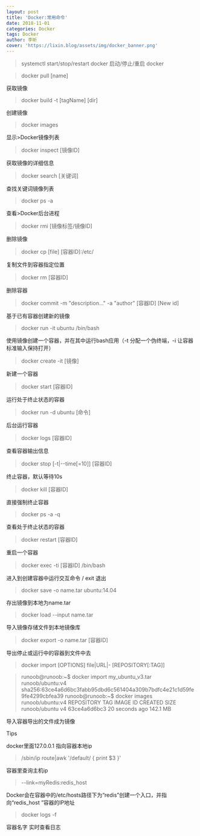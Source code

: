 ```yaml
---
layout: post
title: 'Docker:常用命令'
date: 2018-11-01
categories: Docker
tags: Docker
author: 李昕
cover: 'https://lixin.blog/assets/img/docker_banner.png'
---
```


>systemctl start/stop/restart docker
启动/停止/重启 docker

>docker pull [name]

获取镜像

>docker build -t [tagName] [dir]

创建镜像

>docker images 

显示>Docker镜像列表

>docker inspect [镜像ID]

获取镜像的详细信息

>docker search [关键词]

查找关键词镜像列表

>docker ps -a 

查看>Docker后台进程

>docker rmi [镜像标签/镜像ID]

删除镜像

>docker cp [file] [容器ID]:/etc/

复制文件到容器指定位置

>docker rm [容器ID]

删除容器
>docker commit -m "description..." -a "author" [容器ID] [New id]

基于已有容器创建新的镜像

>docker run -it ubuntu /bin/bash

使用镜像创建一个容器，并在其中运行bash应用（-t 分配一个伪终端，-i 让容器标准输入保持打开）

>docker create -it [镜像]

新建一个容器

>docker start [容器ID]

运行处于终止状态的容器

>docker run -d ubuntu [命令]

后台运行容器

>docker logs [容器ID]

查看容器输出信息

>docker stop [-t|--time[=10]] [容器ID]

终止容器，默认等待10s

>docker kill [容器ID]

直接强制终止容器

>docker ps -a -q

查看处于终止状态的容器

>docker restart [容器ID]

重启一个容器

>docker exec -ti [容器ID] /bin/bash

进入到创建容器中运行交互命令 / exit 退出

>docker save -o name.tar ubuntu:14.04

存出镜像到本地为name.tar

>docker load --input name.tar

导入镜像存储文件到本地镜像库

>docker export -o name.tar  [容器ID]

导出停止或运行中的容器到文件中去

>docker import  [OPTIONS] file|URL|- [REPOSITORY[:TAG]]

>runoob@runoob:~$ docker import  my_ubuntu_v3.tar runoob/ubuntu:v4  
>sha256:63ce4a6d6bc3fabb95dbd6c561404a309b7bdfc4e21c1d59fe9fe4299cbfea39
>runoob@runoob:~$ docker images runoob/ubuntu:v4
>REPOSITORY          TAG                 IMAGE ID            CREATED             SIZE
>runoob/ubuntu       v4                  63ce4a6d6bc3        20 seconds ago      142.1 MB

导入容器导出的文件成为镜像
 
Tips

docker里面127.0.0.1 指向容器本地ip

>/sbin/ip route|awk '/default/ { print $3 }' 

容器里查询主机ip

>--link=myRedis:redis_host  

Docker会在容器中的/etc/hosts路径下为“redis”创建一个入口，并指向“redis_host ”容器的IP地址
 
>docker logs -f

 容器名字 实时查看日志